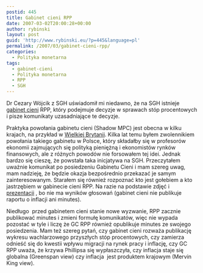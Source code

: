 ```yaml
---
postid: 445
title: Gabinet cieni RPP
date: 2007-03-02T20:00:28+00:00
author: rybinski
layout: post
guid: 'http://www.rybinski.eu/?p=445&language=pl'
permalink: /2007/03/gabinet-cieni-rpp/
categories:
  - Polityka monetarna
tags:
  - gabinet-cieni
  - Polityka monetarna
  - RPP
  - SGH
---
```

Dr Cezary Wójcik z SGH uświadomił mi niedawno, że na SGH istnieje [gabinet cieni](http://akson.sgh.waw.pl/sknfm/gcrpp-raporty.php) RPP, który podejmuje decyzje w sprawach stóp procentowych i pisze komunikaty uzasadniające te decyzje.

Praktyka powołania gabinetu cieni (Shadow MPC) jest obecna w kilku krajach, na przykład w [Wielkiej Brytanii](http://www.iea.org.uk/record.jsp?type=minutes&ID=277). Kilka lat temu byłem zwolennikiem powołania takiego gabinetu w Polsce, który składałby się w profesorów ekonomii zajmujących się polityką pieniężną i ekonomistów rynków finansowych, ale z różnych powodów nie forsowałem tej idei. Jednak bardzo się cieszę, że powstała taka inicjatywa na SGH. Przeczytałem uważnie komunikat po posiedzeniu Gabinetu Cieni i mam szereg uwag, mam nadzieję, że będzie okazja bezpośrednio przekazać je samym zainteresowanym. Starałem się również rozpoznać kto jest gołebiem a kto jastrzębiem w gabinecie cieni RPP. Na razie na podstawie zdjęć i [prezentacji](http://akson.sgh.waw.pl/sknfm/pliki/prezentacje/gcrpp%20-%20prezentacja.ppt) , bo nie ma wyników głosowań (gabinet cieni nie publikuje raportu o inflacji ani minutes). 

Niedługo  przed gabinetem cieni stanie nowe wyzwanie, RPP zacznie publikować minutes i zmieni formułę komunikatów, więc nie wypada pozostać w tyle i liczę że GC RPP również opublikuje minutes ze swojego posiedzenia. Mam też szereg pytań, czy gabinet cieni rozważa publikację wykresu wachlarzowego przyszłych stóp procentowych, czy zamierza odnieść się do kwestii wpływu migracji na rynek pracy i inflację, czy GC RPP uważa, że krzywa Phillipsa się wypłaszczyła, czy inflacja staje się globalna (Greenspan view) czy inflacja  jest produktem krajowym (Mervin King view).
